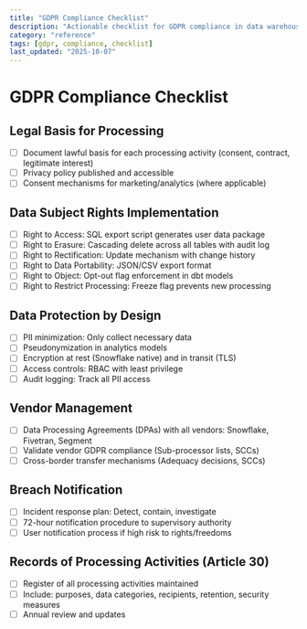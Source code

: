 ```yaml
---
title: "GDPR Compliance Checklist"
description: "Actionable checklist for GDPR compliance in data warehouse"
category: "reference"
tags: [gdpr, compliance, checklist]
last_updated: "2025-10-07"
---
```


# GDPR Compliance Checklist

## Legal Basis for Processing
- [ ] Document lawful basis for each processing activity (consent, contract, legitimate interest)
- [ ] Privacy policy published and accessible
- [ ] Consent mechanisms for marketing/analytics (where applicable)

## Data Subject Rights Implementation
- [ ] Right to Access: SQL export script generates user data package
- [ ] Right to Erasure: Cascading delete across all tables with audit log
- [ ] Right to Rectification: Update mechanism with change history
- [ ] Right to Data Portability: JSON/CSV export format
- [ ] Right to Object: Opt-out flag enforcement in dbt models
- [ ] Right to Restrict Processing: Freeze flag prevents new processing

## Data Protection by Design
- [ ] PII minimization: Only collect necessary data
- [ ] Pseudonymization in analytics models
- [ ] Encryption at rest (Snowflake native) and in transit (TLS)
- [ ] Access controls: RBAC with least privilege
- [ ] Audit logging: Track all PII access

## Vendor Management
- [ ] Data Processing Agreements (DPAs) with all vendors: Snowflake, Fivetran, Segment
- [ ] Validate vendor GDPR compliance (Sub-processor lists, SCCs)
- [ ] Cross-border transfer mechanisms (Adequacy decisions, SCCs)

## Breach Notification
- [ ] Incident response plan: Detect, contain, investigate
- [ ] 72-hour notification procedure to supervisory authority
- [ ] User notification process if high risk to rights/freedoms

## Records of Processing Activities (Article 30)
- [ ] Register of all processing activities maintained
- [ ] Include: purposes, data categories, recipients, retention, security measures
- [ ] Annual review and updates
